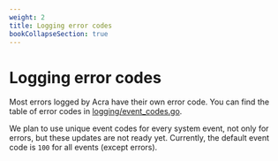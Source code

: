 ```yaml
---
weight: 2
title: Logging error codes
bookCollapseSection: true
---
```


# Logging error codes

Most errors logged by Acra have their own error code. You can find the table of error codes in [logging/event_codes.go](https://github.com/cossacklabs/acra-Q12021/blob/master/logging/event_codes.go).

We plan to use unique event codes for every system event, not only for errors, but these updates are not ready yet. Currently, the default event code is `100` for all events (except errors).
